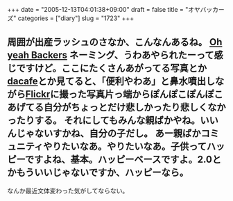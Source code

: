 +++
date = "2005-12-13T04:01:38+09:00"
draft = false
title = "オヤバッカーズ"
categories = ["diary"]
slug = "1723"
+++

周囲が出産ラッシュのさなか、こんなんあるね。
<a href="http://fukutayo.banbi.net/oyb.html" target="_blank">Oh yeah Backers</a>
ネーミング、うわあやられたーって感じですけど。ここにたくさんあがってる写真とか<a href="http://dacafe.org" target="_blank">dacafe</a>とか見てると、「便利やわあ」と鼻水噴出しながら<a href="http://www.flickr.com/photos/hbkr/" target="_blank">Flickr</a>に撮った写真片っ端からぽんぽこぽんぽこあげてる自分がちょっとだけ悲しかったり悲しくなかったりする。
それにしてもみんな親ばかやね。いいんじゃないすかね、自分の子だし。
あー親ばかコミュニティやりたいなあ。やりたいなあ。子供ってハッピーですよね、基本。ハッピーベースですよ。2.0とかもういいじゃないですか、ハッピーなら。
--
なんか最近文体変わった気がしてならない。
